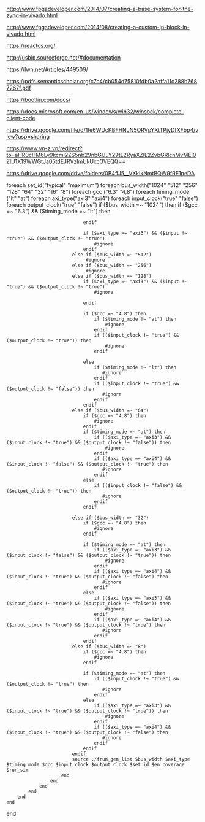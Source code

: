 http://www.fpgadeveloper.com/2014/07/creating-a-base-system-for-the-zynq-in-vivado.html
 
http://www.fpgadeveloper.com/2014/08/creating-a-custom-ip-block-in-vivado.html

https://reactos.org/

http://usbip.sourceforge.net/#documentation

https://lwn.net/Articles/449509/

https://pdfs.semanticscholar.org/c7c4/cb054d75810fdb0a2affa11c288b7687267f.pdf

https://bootlin.com/docs/

https://docs.microsoft.com/en-us/windows/win32/winsock/complete-client-code

https://drive.google.com/file/d/1te6WUcKBFHNJN5ORVpYXtTPjyDfXFbp4/view?usp=sharing

https://www.vn-z.vn/redirect?to=aHR0cHM6Ly9kcml2ZS5nb29nbGUuY29tL2RyaXZlL2ZvbGRlcnMvMEI0ZlU1X19WWGtJa05tdEJRVzlmUkUxcGVEQQ==

https://drive.google.com/drive/folders/0B4fU5__VXkIkNmtBQW9fRE1peDA

    
foreach set_id("typical" "maximum")
    foreach bus_width("1024" "512" "256" "128" "64" "32" "16" "8")
        foreach gcc ("6.3" "4,8")
            foreach timing_mode ("lt" "at") 
                foreach axi_type("axi3" "axi4") 
                    foreach input_clock("true" "false")
                        foreach output_clock("true" "false")
                            if ($bus_width =~ "1024") then
                                if ($gcc =~ "6.3") && ($timing_mode =~ "lt") then
                                    
                                endif
                                  
                                if ($axi_type =~ "axi3") && ($input !~ "true") && ($output_clock !~ "true")
                                    #ignore 
                                endif
                            else if ($bus_width =~ "512") 
                                 #ignore
                            else if ($bus_width =~ "256")
                                 #ignore
                            else if ($bus_width =~ "128")
                                if ($axi_type =~ "axi3") && ($input !~ "true") && ($output_clock !~ "true")
                                    #ignore
                                    
                                endif
    
                                if ($gcc =~ "4.8") then
                                    if ($timing_mode !~ "at") then
                                        #ignore
                                    endif
                                    if (($input_clock !~ "true") && ($output_clock !~ "true")) then
                                        #ignore
                                    endif
    
                                else
                                    if ($timing_mode !~ "lt") then
                                       #ignore
                                    endif
                                    if (($input_clock !~ "true") && ($output_clock !~ "false")) then
                                       #ignore
                                    endif
                                endif
                            else if ($bus_width =~ "64")
                                if ($gcc =~ "4.8") then
                                    #ignore
                                endif
                                if ($timing_mode =~ "at") then
                                    if (($axi_type =~ "axi3") && ($input_clock !~ "true") && ($output_clock !~ "false")) then
                                        #ignore
                                    endif
                                    if (($axi_type =~ "axi4") && ($input_clock !~ "false") && ($output_clock !~ "true") then
                                       #ignore
                                    endif
                                else
                                    if (($input_clock !~ "false") && ($output_clock !~ "true")) then
                                       #ignore
                                    endif
                                endif
                                   
                            else if ($bus_width =~ "32")
                                if ($gcc =~ "4.8") then
                                    #ignore
                                endif
    
                                if ($timing_mode =~ "at") then
                                    if (($axi_type =~ "axi3") && ($input_clock !~ "false") && ($output_clock !~ "true")) then
                                        #ignore
                                    endif
                                    if (($axi_type =~ "axi4") && ($input_clock !~ "true") && ($output_clock !~ "false") then
                                       #ignore
                                    endif
                                else
                                    if (($axi_type =~ "axi3") && ($input_clock !~ "true") && ($output_clock !~ "false")) then
                                        #ignore
                                    endif
                                    if (($axi_type =~ "axi4") && ($input_clock !~ "true") && ($output_clock !~ "true") then
                                       #ignore
                                    endif
                                endif
                            else if ($bus_width =~ "8")
                                if ($gcc =~ "4.8") then
                                    #ignore
                                endif
    
                                if ($timing_mode =~ "at") then
                                    if (($input_clock !~ "true") && ($output_clock !~ "true") then
                                       #ignore
                                    endif
                                else
                                    if (($axi_type =~ "axi3") && ($input_clock !~ "true") && ($output_clock !~ "true")) then
                                        #ignore
                                    endif
                                    if (($axi_type =~ "axi4") && ($input_clock !~ "true") && ($output_clock !~ "false") then
                                       #ignore
                                    endif
                                endif
                            endif
                            source ./frun_gen_list $bus_width $axi_type $timing_mode $gcc $input_clock $output_clock $set_id $en_coverage $run_sim
                        end
                    end
                end
            end
        end
    end
end
